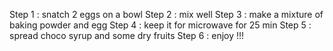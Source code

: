 Step 1 : snatch 2 eggs on a bowl
Step 2 : mix well
Step 3 : make a mixture of baking powder and egg
Step 4 : keep it for microwave for 25 min
Step 5 : spread choco syrup and some dry fruits 
Step 6 : enjoy !!!